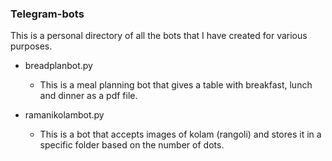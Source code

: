 ### Telegram-bots

This is a personal directory of all the bots that I have created for various purposes.

- breadplanbot.py
  - This is a meal planning bot that gives a table with breakfast, lunch and dinner as a pdf file.

- ramanikolambot.py
  - This is a bot that accepts images of kolam (rangoli) and stores it in a specific folder based on the number of dots.
